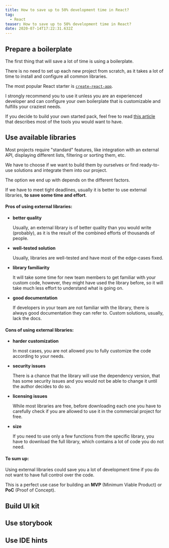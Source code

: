 ```yaml
---
title: How to save up to 50% development time in React?
tag:
  - React
teaser: How to save up to 50% development time in React?
date: 2020-07-14T17:22:31.632Z
---
```

## Prepare a boilerplate

The first thing that will save a lot of time is using a boilerplate.

There is no need to set up each new project from scratch, as it takes a lot of time to install and configure all common libraries.

The most popular React starter is [`create-react-app`](https://github.com/facebook/create-react-app). 

I strongly recommend you to use it unless you are an experienced developer and can configure your own boilerplate that is customizable and fulfills your craziest needs.

If you decide to build your own started pack, feel free to read [this article](/2020-06-09-the-best-tools-for-react-development/) that describes most of the tools you would want to have.

## Use available libraries

Most projects require "standard" features, like integration with an external API, displaying different lists, filtering or sorting them, etc.

We have to choose if we want to build them by ourselves or find ready-to-use solutions and integrate them into our project.

The option we end up with depends on the different factors.

If we have to meet tight deadlines, usually it is better to use external libraries, **to save some time and effort**.

#### Pros of using external libraries:

* **better quality** 

  Usually, an external library is of better quality than you would write (probably), as it is the result of the combined efforts of thousands of people.
* **well-tested solution**

  Usually, libraries are well-tested and have most of the edge-cases fixed.
* **library familiarity**

  It will take some time for new team members to get familiar with your custom code, however, they might have used the library before, so it will take much less effort to understand what is going on.
* **good documentation**

  If developers in your team are not familiar with the library, there is always good documentation they can refer to. Custom solutions, usually, lack the docs. 

#### Cons of using external libraries:

* **harder customization**

  In most cases, you are not allowed you to fully customize the code according to your needs.
* **security issues**

  There is a chance that the library will use the dependency version, that has some security issues and you would not be able to change it until the author decides to do so. 
* **licensing issues**

  While most libraries are free, before downloading each one you have to carefully check if you are allowed to use it in the commercial project for free.
* **size**

  If you need to use only a few functions from the specific library, you have to download the full library, which contains a lot of code you do not need.

#### To sum up:

Using external libraries could save you a lot of development time if you do not want to have full control over the code.

This is a perfect use case for building an **MVP** (Minimum Viable Product) or **PoC** (Proof of Concept).

## Build UI kit

## Use storybook

## Use IDE hints